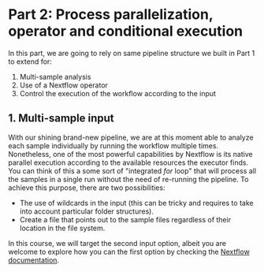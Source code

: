 # Part 2: Process parallelization, operator and conditional execution

In this part, we are going to rely on same pipeline structure we built in Part 1 to extend for: 

1. Multi-sample analysis
2. Use of a Nextflow operator 
3. Control the execution of the workflow according to the input

## 1. Multi-sample input

With our shining brand-new pipeline, we are at this moment able to analyze each sample individually by running the workflow multiple times.
Nonetheless, one of the most powerful capabilities by Nextflow is its native parallel execution according to the available resources the executor finds.
You can think of this a some sort of "integrated _for_ loop" that will process all the samples in a single run without the need of re-running the pipeline.
To achieve this purpose, there are two possibilities:

* The use of wildcards in the input (this can be tricky and requires to take into account particular folder structures).
* Create a file that points out to the sample files regardless of their location in the file system. 

In this course, we will target the second input option, albeit you are welcome to explore how you can the first option by checking the [Nextflow documentation](https://www.nextflow.io/docs/latest/working-with-files.html).
